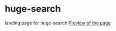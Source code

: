 # huge-search
landing page for huge-search
[Preview of the page](https://taniamikhalevska.github.io/huge-search/)
